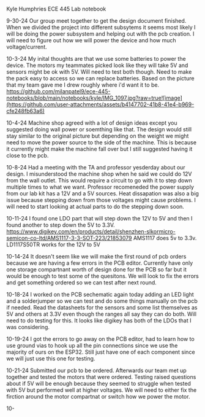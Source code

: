 Kyle Humphries ECE 445 Lab notebook

9-30-24
Our group meet together to get the design document finished. When we divided the project into different subsytems it seems most likely I will be doing the power subsystem and helping out with the pcb creation. I will need to figure out how we will power the device and how much voltage/current.

10-3-24
My inital thoughts are that we use some batteries to power the device. The motors my teammates picked look like they will take 5V and sensors might be ok with 5V. Will need to test both though. Need to make the pack easy to access so we can replace batteries. Based on the picture that my team gave me I drew roughly where i'd want it to be.
https://github.com/milanpatel9/ece-445-notebooks/blob/main/notebooks/kyle/IMG_1097.jpg?raw=true![image](https://github.com/user-attachments/assets/b4147702-41b8-41e4-b969-cfe248fb63a6)

10-4-24
Machine shop agreed with a lot of design ideas except you suggested doing wall power or soemthing like that. The design would still stay similar to the original picture but depending on the weight we might need to move the power source to the side of the machine. This is because it currently might make the machine fall over but I still suggested having it close to the pcb.

10-8-24
Had a meeting with the TA and professor yesderday about our design. I misunderstood the machine shop when he said we could do 12V from the wall outlet. This would require a circuit to go with it to step down multiple times to what we want. Professor recomeneded the power supply from our lab kit has a 12V and a 5V sources. Heat dissapation was also a big issue because stepping down from those voltages might cause problems. I will need to start looking at actual parts to do the stepping down soon.

10-11-24
I found one LDO part that will step down the 12V to 5V and then I found another to step down the 5V to 3.3V. https://www.digikey.com/en/products/detail/shenzhen-slkormicro-semicon-co-ltd/AMS1117-3-3-SOT-223/21853079 AMS1117 does 5v to 3.3v. LD1117S50TR works for the 12V to 5V

10-14-24
It doesn't seem like we will make the first round of pcb orders because we are having a few errors in the PCB editor. Currently have only one storage compartnant worth of design done for the PCB so far but it would be enough to test some of the quesitons. We will look to fix the errors and get something ordered so we can test after next round.

10-18-24
I worked on the PCB sechematic again today adding an LED light and a solderjumper so we can test and do some things manually on the pcb if needed. Read the datasheets for the sensors and some list themselves as 5V and others at 3.3V even though the ranges all say they can do both. Will need to do testing for this. It looks like digikey has both of the LDOs that I was considering.

10-19-24
I got the errors to go away on the PCB editor, had to learn how to use ground vias to hook up all the pin connections since we use the majority of ours on the ESP32. Still just have one of each component since we will just use this one for testing.

10-21-24
Submitted our pcb to be ordered. Afterwards our team met up together and tested the motors that were ordered. Testing raised questions about if 5V will be enough because they seemed to struggle when tested with 5V but performed well at higher voltages. We will need to either fix the firction around the motor compartnat or switch how we power the motor.

10-



